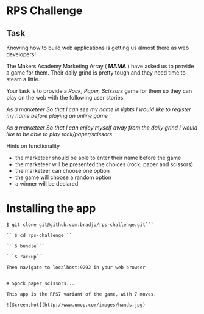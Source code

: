 # RPS Challenge

Task
----

Knowing how to build web applications is getting us almost there as web developers!

The Makers Academy Marketing Array ( **MAMA** ) have asked us to provide a game for them. Their daily grind is pretty tough and they need time to steam a little.

Your task is to provide a _Rock, Paper, Scissors_ game for them so they can play on the web with the following user stories:


*As a marketeer
So that I can see my name in lights
I would like to register my name before playing an online game*

*As a marketeer
So that I can enjoy myself away from the daily grind
I would like to be able to play rock/paper/scissors*

Hints on functionality

- the marketeer should be able to enter their name before the game
- the marketeer will be presented the choices (rock, paper and scissors)
- the marketeer can choose one option
- the game will choose a random option
- a winner will be declared


# Installing the app

```
$ git clone git@github.com:bradjp/rps-challenge.git```

```$ cd rps-challenge```

```$ bundle```

```$ rackup```

Then navigate to localhost:9292 in your web browser


# Spock paper scissors...

This app is the RPS7 variant of the game, with 7 moves.

![Screenshot](http://www.umop.com/images/hands.jpg)

